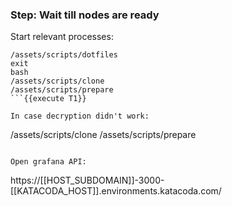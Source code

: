 ### Step: Wait till nodes are ready

Start relevant processes:
```
/assets/scripts/dotfiles 
exit
bash
/assets/scripts/clone
/assets/scripts/prepare
```{{execute T1}}

In case decryption didn't work:
```
/assets/scripts/clone
/assets/scripts/prepare
```{{execute T1}}

Open grafana API:
```
https://[[HOST_SUBDOMAIN]]-3000-[[KATACODA_HOST]].environments.katacoda.com/
```